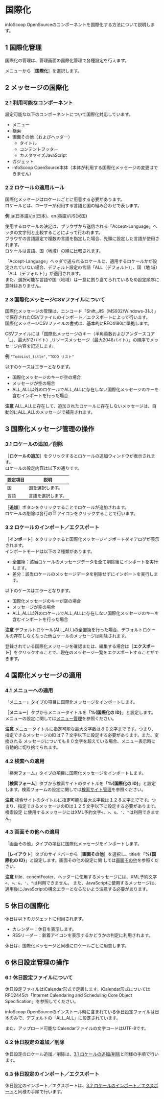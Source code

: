 # 国際化

infoScoop OpenSourceのコンポーネントを国際化する方法について説明します。

## 1 国際化管理

国際化の管理は、管理画面の国際化管理で各種設定を行えます。

メニューから［**国際化**］を選択します。

## 2 メッセージの国際化

### 2.1 利用可能なコンポーネント

設定可能な以下のコンポーネントについて国際化対応しています。

  * メニュー
  * 検索
  * 画面その他（およびヘッダー）
    * タイトル
    * コンテントフッター
    * カスタマイズJavaScript
  * ガジェット
  * infoScoop OpenSource本体（本体が利用する国際化メッセージの変更はできません）

### 2.2 ロケールの適用ルール

国際化メッセージはロケールごとに用意する必要があります。  
ロケールとは、ユーザーが利用する言語と国の組み合わせで表します。

**例** ja(日本語)/jp(日本)、en(英語)/US(米国)

使用するロケールの決定は、ブラウザから送信される「Accept-Language」ヘッダの文字列と比較することによって行われます。  
ブラウザの言語設定で複数の言語を指定した場合、先頭に設定した言語が使用されます。  
ロケールは言語、国（地域）の順に比較されます。

「Accept-Language」ヘッダで送られるロケールに、適用するロケールかが設定されていない場合、デフォルト設定の言語「ALL（デフォルト）」、国（地
域）「ALL（デフォルト）」が適用されます。  
また、選択可能な言語や国（地域）は一意に割り当てられているため設定順序に意味はありません。


### 2.3 国際化メッセージCSVファイルについて

国際化メッセージの管理は、エンコード「Shift_JIS（MS932/Windows-31J）」で保存されたCSVファイルのインポート／エクスポートによって行います。  
国際化メッセージCSVファイルの書式は、基本的にRFC4180に準拠します。

CSVファイルには「国際化メッセージのキー（半角英数およびアンダースコア「_」、最大512バイト）,リソースメッセージ（最大2048バイト）」の順序でメッセージ内容を記述します。

**例** `"TodoList_title","TODO リスト"`

以下のケースはエラーとなります。

  * 国際化メッセージのキーが空の場合
  * メッセージが空の場合
  * ALL_ALL以外のロケールでALL_ALLに存在しない国際化メッセージのキーを含むインポートを行った場合

**注意** ALL_ALLに存在して、追加されたロケールに存在しないメッセージは、自動的にALL_ALLのメッセージで補完されます。


## 3 国際化メッセージ管理の操作

<a name='add-delete-locale'></a>
### 3.1 ロケールの追加／削除

［**ロケールの追加**］をクリックするとロケールの追加ウィンドウが表示されます。  
ロケールの設定内容は以下の通りです。
<table>
    <thead>
        <tr>
            <th>設定項目</th>
            <th>説明</th>
        </tr>
    </thead>
    <tbody>
        <tr>
            <td>国</td>
            <td>国を選択します。</td>
        </tr>
        <tr>
            <td>言語</td>
            <td>言語を選択します。</td>
        </tr>
     </tbody>
</table>

［**追加**］ボタンをクリックすることでロケールが追加されます。  
ロケールの削除は各行の![Trash icon]アイコンをクリックすることで行います。

<a name='import-export-locale'></a>
### 3.2 ロケールのインポート／エクスポート

［**インポート**］をクリックすると国際化メッセージインポートダイアログが表示されます。  
インポートモードは以下の２種類があります。
* 全置換：該当ロケールのメッセージデータを全て削除後にインポートを実行します。
* 差分：該当ロケールのメッセージデータを削除せずにインポートを実行します。

以下のケースはエラーとなります。

  * 国際化メッセージのキーが空の場合
  * メッセージが空の場合
  * ALL_ALL以外のロケールでALL_ALLに存在しない国際化メッセージのキーを含むインポートを行った場合

**注意** デフォルトロケール(ALL_ALL)の全置換を行った場合、デフォルトロケールの存在しなくなった他ロケールのメッセージは削除されます。

登録されている国際化メッセージを確認または、編集する場合は［**エクスポート**］をクリックすることで、現在のメッセージ一覧をエクスポートすることができます。


## 4 国際化メッセージの適用

### 4.1 メニューへの適用

「メニュー」タイプの項目に国際化メッセージをインポートします。

［**メニュー**］タブからメニュータイトルを「**%{国際化の ID}**」と設定します。メニューの設定に関しては[メニュー管理][Menu Settings]を参照ください。

**注意** メニュータイトルに指定可能な最大文字数は８０文字までです。つまり、指定できるメッセージのIDは７７文字以下に設定する必要があります。また、変換される
メッセージについても８０文字を超えている場合、メニュー表示時に自動的に切り捨てられます。


### 4.2 検索への適用

「検索フォーム」タイプの項目に国際化メッセージをインポートします。

［**検索フォーム**］タブから検索サイトのタイトルを「**%{国際化の ID}**」と設定します。検索フォームの設定に関しては[検索サイト管理][Search Form Administration]を参照ください。

**注意** 検索サイトのタイトルに指定可能な最大文字数は１２８文字までです。つまり、指定できるメッセージのIDは１２５文字以下に設定する必要があります。検索設定
に使用するメッセージにはXML予約文字`<`、`>`、`&`、`'`、`"`は利用できません。

### 4.3 画面その他への適用

「画面その他」タイプの項目に国際化メッセージをインポートします。

［**レイアウト**］タブのサイドバーから［**画面その他**］を選択し、titleを「**%{国際化の ID}**」と設定します。画面その他の設定に関
しては[画面その他][Other Layout]を参照ください．

**注意** title、conentFooter、ヘッダーに使用するメッセージには、XML予約文字`<`、`>`、`&`、`'`、`"`は利用できません。
また、JavaScriptに使用するメッセージは、適用後にJavaScriptの構文エラーとならないよう注意する必要があります。

## 5 休日の国際化

休日は以下のガジェットに利用されます。

  * カレンダー：休日を表示します。
  * RSSリーダー：新着アイコンを表示するかどうかの判定に利用されます。

休日は、国際化メッセージと同様にロケールごとに用意します。

## 6 休日設定管理の操作

### 6.1 休日設定ファイルについて

休日設定ファイルはiCalendar形式で定義します。iCalendar形式についてはRFC2445の「Internet Calendaring and
Scheduling Core Object Specification」を参照してください。

infoScoop OpenSourceのインストール時に含まれている休日設定ファイルは日本のみで、デフォルトの「ALL_ALL」に設定されています。

また、アップロード可能なiCalendarファイルの文字コードはUTF-8です。

### 6.2 休日設定の追加／削除

休日設定のロケール追加／削除は、<a href="#add-delete-locale">3.1 ロケールの追加/削除</a>と同様の手順で行います。

### 6.3 休日設定のインポート／エクスポート

休日設定のインポート／エクスポートは、<a href="#import-export-locale">3.2 ロケールのインポート／エクスポート</a>と同様の手順で行います。


[Menu Settings]: menu-settings.md "メニュー管理"
[Search Form Administration]: search-form-administration.md "検索サイト管理"
[Other Layout]: other-layout.md "画面その他"
[Trash icon]: ../../images/trash.gif "ごみ箱"
